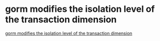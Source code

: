 # gorm modifies the isolation level of the transaction dimension
[gorm modifies the isolation level of the transaction dimension](https://aiwithcloud.com/2022/09/15/gorm_modifies_the_isolation_level_of_the_transaction_dimension/)